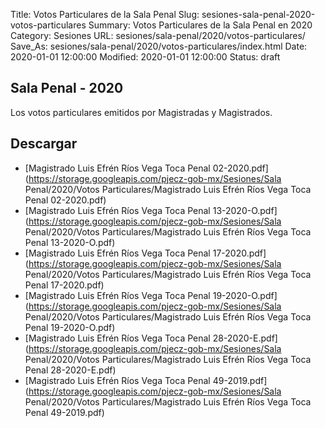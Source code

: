 Title: Votos Particulares de la Sala Penal
Slug: sesiones-sala-penal-2020-votos-particulares
Summary: Votos Particulares de la Sala Penal en 2020
Category: Sesiones
URL: sesiones/sala-penal/2020/votos-particulares/
Save_As: sesiones/sala-penal/2020/votos-particulares/index.html
Date: 2020-01-01 12:00:00
Modified: 2020-01-01 12:00:00
Status: draft

## Sala Penal - 2020

Los votos particulares emitidos por Magistradas y Magistrados.



## Descargar


* [Magistrado Luis Efrén Ríos Vega Toca Penal 02-2020.pdf](https://storage.googleapis.com/pjecz-gob-mx/Sesiones/Sala Penal/2020/Votos Particulares/Magistrado Luis Efrén Ríos Vega Toca Penal 02-2020.pdf)
* [Magistrado Luis Efrén Ríos Vega Toca Penal 13-2020-O.pdf](https://storage.googleapis.com/pjecz-gob-mx/Sesiones/Sala Penal/2020/Votos Particulares/Magistrado Luis Efrén Ríos Vega Toca Penal 13-2020-O.pdf)
* [Magistrado Luis Efrén Ríos Vega Toca Penal 17-2020.pdf](https://storage.googleapis.com/pjecz-gob-mx/Sesiones/Sala Penal/2020/Votos Particulares/Magistrado Luis Efrén Ríos Vega Toca Penal 17-2020.pdf)
* [Magistrado Luis Efrén Ríos Vega Toca Penal 19-2020-O.pdf](https://storage.googleapis.com/pjecz-gob-mx/Sesiones/Sala Penal/2020/Votos Particulares/Magistrado Luis Efrén Ríos Vega Toca Penal 19-2020-O.pdf)
* [Magistrado Luis Efrén Ríos Vega Toca Penal 28-2020-E.pdf](https://storage.googleapis.com/pjecz-gob-mx/Sesiones/Sala Penal/2020/Votos Particulares/Magistrado Luis Efrén Ríos Vega Toca Penal 28-2020-E.pdf)
* [Magistrado Luis Efrén Ríos Vega Toca Penal 49-2019.pdf](https://storage.googleapis.com/pjecz-gob-mx/Sesiones/Sala Penal/2020/Votos Particulares/Magistrado Luis Efrén Ríos Vega Toca Penal 49-2019.pdf)



